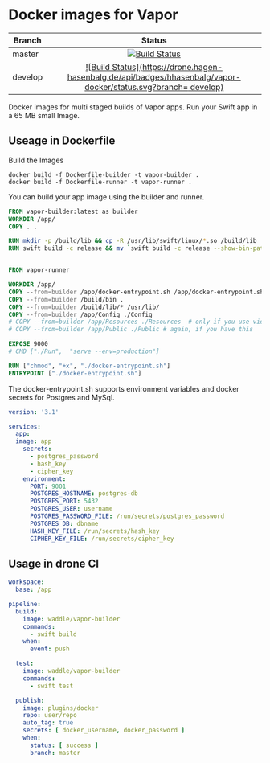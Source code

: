 # Docker images for Vapor

| Branch |      Status                                                                                                                                |
|--------|:------------------------------------------------------------------------------------------------------------------------------------------:|
| master | [![Build Status](https://drone.hagen-hasenbalg.de/api/badges/hhasenbalg/vapor-docker/status.svg?branch=master)](https://drone.hagen-hasenbalg.de/hhasenbalg/vapor-docker) |
| develop| [![Build Status](https://drone.hagen-hasenbalg.de/api/badges/hhasenbalg/vapor-docker/status.svg?branch= develop)](https://drone.hagen-hasenbalg.de/hhasenbalg/vapor-docker)  |

Docker images for multi staged builds of Vapor apps. Run your Swift app in a 65 MB small Image.

## Useage in Dockerfile

Build the Images

```Shell
docker build -f Dockerfile-builder -t vapor-builder .
docker build -f Dockerfile-runner -t vapor-runner .
```

You can build your app image using the builder and runner. 

```Dockerfile
FROM vapor-builder:latest as builder
WORKDIR /app/
COPY . .

RUN mkdir -p /build/lib && cp -R /usr/lib/swift/linux/*.so /build/lib
RUN swift build -c release && mv `swift build -c release --show-bin-path` /build/bin


FROM vapor-runner

WORKDIR /app/
COPY --from=builder /app/docker-entrypoint.sh /app/docker-entrypoint.sh
COPY --from=builder /build/bin .
COPY --from=builder /build/lib/* /usr/lib/
COPY --from=builder /app/Config ./Config
# COPY --from=builder /app/Resources ./Resources  # only if you use views
# COPY --from=builder /app/Public ./Public # again, if you have this

EXPOSE 9000
# CMD ["./Run",  "serve --env=production"]

RUN ["chmod", "+x", "./docker-entrypoint.sh"]
ENTRYPOINT ["./docker-entrypoint.sh"]
```

The docker-entrypoint.sh supports environment variables and docker secrets for Postgres and MySql.


```YAML
version: '3.1'

services:
  app:
  image: app
    secrets:
      - postgres_password
      - hash_key
      - cipher_key
    environment:
      PORT: 9001
      POSTGRES_HOSTNAME: postgres-db
      POSTGRES_PORT: 5432
      POSTGRES_USER: username
      POSTGRES_PASSWORD_FILE: /run/secrets/postgres_password
      POSTGRES_DB: dbname      
      HASH_KEY_FILE: /run/secrets/hash_key
      CIPHER_KEY_FILE: /run/secrets/cipher_key
```

## Usage in drone CI


```YAML
workspace:
  base: /app

pipeline:
  build:
    image: waddle/vapor-builder
    commands:
      - swift build
    when:
      event: push

  test:
    image: waddle/vapor-builder
    commands:
      - swift test

  publish:
    image: plugins/docker
    repo: user/repo
    auto_tag: true
    secrets: [ docker_username, docker_password ]
    when:
      status: [ success ]
      branch: master
```

